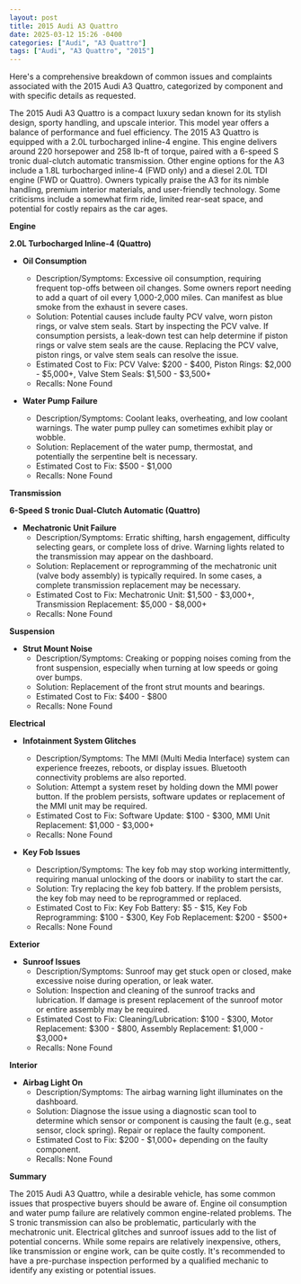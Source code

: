 ```yaml
---
layout: post
title: 2015 Audi A3 Quattro
date: 2025-03-12 15:26 -0400
categories: ["Audi", "A3 Quattro"]
tags: ["Audi", "A3 Quattro", "2015"]
---
```

Here's a comprehensive breakdown of common issues and complaints associated with the 2015 Audi A3 Quattro, categorized by component and with specific details as requested.

The 2015 Audi A3 Quattro is a compact luxury sedan known for its stylish design, sporty handling, and upscale interior. This model year offers a balance of performance and fuel efficiency. The 2015 A3 Quattro is equipped with a 2.0L turbocharged inline-4 engine. This engine delivers around 220 horsepower and 258 lb-ft of torque, paired with a 6-speed S tronic dual-clutch automatic transmission. Other engine options for the A3 include a 1.8L turbocharged inline-4 (FWD only) and a diesel 2.0L TDI engine (FWD or Quattro). Owners typically praise the A3 for its nimble handling, premium interior materials, and user-friendly technology. Some criticisms include a somewhat firm ride, limited rear-seat space, and potential for costly repairs as the car ages.

**Engine**

**2.0L Turbocharged Inline-4 (Quattro)**

* **Oil Consumption**
    * Description/Symptoms: Excessive oil consumption, requiring frequent top-offs between oil changes. Some owners report needing to add a quart of oil every 1,000-2,000 miles. Can manifest as blue smoke from the exhaust in severe cases.
    * Solution: Potential causes include faulty PCV valve, worn piston rings, or valve stem seals. Start by inspecting the PCV valve. If consumption persists, a leak-down test can help determine if piston rings or valve stem seals are the cause. Replacing the PCV valve, piston rings, or valve stem seals can resolve the issue.
    * Estimated Cost to Fix: PCV Valve: $200 - $400, Piston Rings: $2,000 - $5,000+, Valve Stem Seals: $1,500 - $3,500+
    * Recalls: None Found

*   **Water Pump Failure**
    *   Description/Symptoms: Coolant leaks, overheating, and low coolant warnings. The water pump pulley can sometimes exhibit play or wobble.
    *   Solution: Replacement of the water pump, thermostat, and potentially the serpentine belt is necessary.
    *   Estimated Cost to Fix: $500 - $1,000
    *   Recalls: None Found

**Transmission**

**6-Speed S tronic Dual-Clutch Automatic (Quattro)**

*   **Mechatronic Unit Failure**
    *   Description/Symptoms: Erratic shifting, harsh engagement, difficulty selecting gears, or complete loss of drive. Warning lights related to the transmission may appear on the dashboard.
    *   Solution: Replacement or reprogramming of the mechatronic unit (valve body assembly) is typically required. In some cases, a complete transmission replacement may be necessary.
    *   Estimated Cost to Fix: Mechatronic Unit: $1,500 - $3,000+, Transmission Replacement: $5,000 - $8,000+
    *   Recalls: None Found

**Suspension**

*   **Strut Mount Noise**
    *   Description/Symptoms: Creaking or popping noises coming from the front suspension, especially when turning at low speeds or going over bumps.
    *   Solution: Replacement of the front strut mounts and bearings.
    *   Estimated Cost to Fix: $400 - $800
    *   Recalls: None Found

**Electrical**

*   **Infotainment System Glitches**
    *   Description/Symptoms: The MMI (Multi Media Interface) system can experience freezes, reboots, or display issues. Bluetooth connectivity problems are also reported.
    *   Solution: Attempt a system reset by holding down the MMI power button. If the problem persists, software updates or replacement of the MMI unit may be required.
    *   Estimated Cost to Fix: Software Update: $100 - $300, MMI Unit Replacement: $1,000 - $3,000+
    *   Recalls: None Found

*   **Key Fob Issues**
    *   Description/Symptoms: The key fob may stop working intermittently, requiring manual unlocking of the doors or inability to start the car.
    *   Solution: Try replacing the key fob battery. If the problem persists, the key fob may need to be reprogrammed or replaced.
    *   Estimated Cost to Fix: Key Fob Battery: $5 - $15, Key Fob Reprogramming: $100 - $300, Key Fob Replacement: $200 - $500+
    *   Recalls: None Found

**Exterior**

*   **Sunroof Issues**
    *   Description/Symptoms: Sunroof may get stuck open or closed, make excessive noise during operation, or leak water.
    *   Solution: Inspection and cleaning of the sunroof tracks and lubrication. If damage is present replacement of the sunroof motor or entire assembly may be required.
    *   Estimated Cost to Fix: Cleaning/Lubrication: $100 - $300, Motor Replacement: $300 - $800, Assembly Replacement: $1,000 - $3,000+
    *   Recalls: None Found

**Interior**

*   **Airbag Light On**
    *   Description/Symptoms: The airbag warning light illuminates on the dashboard.
    *   Solution: Diagnose the issue using a diagnostic scan tool to determine which sensor or component is causing the fault (e.g., seat sensor, clock spring). Repair or replace the faulty component.
    *   Estimated Cost to Fix: $200 - $1,000+ depending on the faulty component.
    *   Recalls: None Found

**Summary**

The 2015 Audi A3 Quattro, while a desirable vehicle, has some common issues that prospective buyers should be aware of. Engine oil consumption and water pump failure are relatively common engine-related problems. The S tronic transmission can also be problematic, particularly with the mechatronic unit. Electrical glitches and sunroof issues add to the list of potential concerns. While some repairs are relatively inexpensive, others, like transmission or engine work, can be quite costly. It's recommended to have a pre-purchase inspection performed by a qualified mechanic to identify any existing or potential issues.

